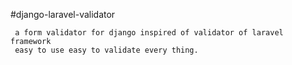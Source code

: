 #django-laravel-validator

     a form validator for django inspired of validator of laravel framework
     easy to use easy to validate every thing.